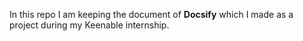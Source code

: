 In this repo I am keeping the document of **Docsify** which I made as a project during my Keenable internship.
